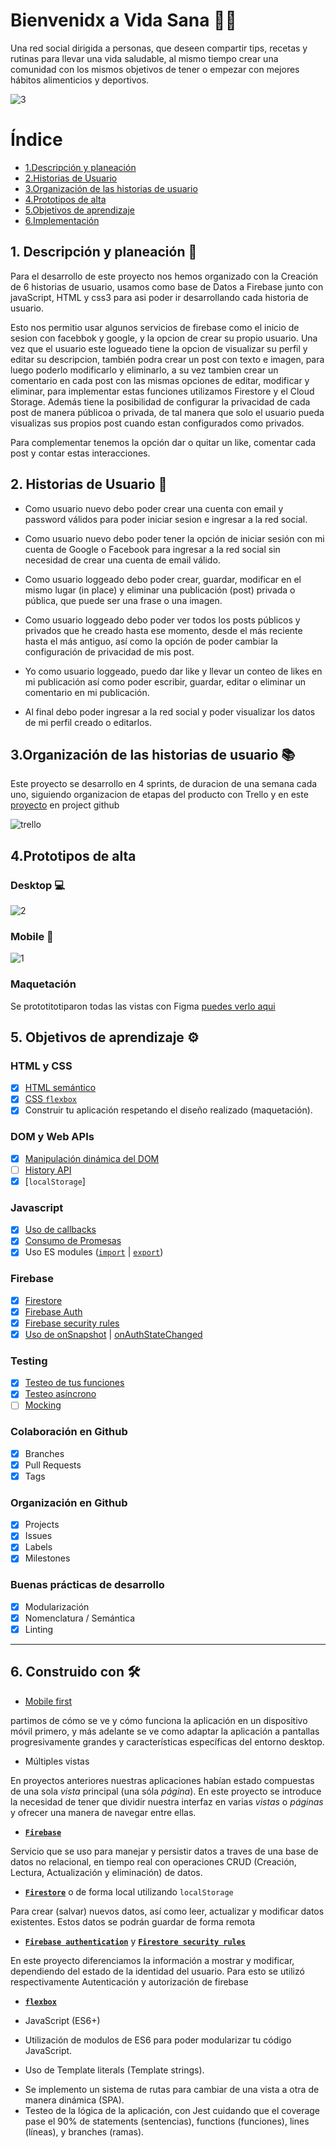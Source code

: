 # Bienvenidx a Vida Sana 🍏🥗

Una red social dirigida a personas, que deseen compartir tips, recetas y rutinas para llevar una vida saludable, al mismo tiempo crear una comunidad con los mismos objetivos de tener o empezar con mejores hábitos alimenticios y deportivos. 

![3](https://user-images.githubusercontent.com/60928469/86152725-3a24c280-bac6-11ea-8433-3a8d26e9aaa1.png)

# Índice

* [1.Descripción y planeación](#1-Descripción-y-planeación)
* [2.Historias de Usuario](#2-Historias-de-Usuario)
* [3.Organización de las historias de usuario](#3-Organización-de-las-hisotrias-de-usuario)
* [4.Prototipos de alta ](#4-Prototipos-de-alta)
* [5.Objetivos de aprendizaje](#6-Objetivos-de-aprendizaje)
* [6.Implementación](#5-Implementación)


## 1. Descripción y planeación 📌

Para el desarrollo de este proyecto nos hemos organizado con la Creación de 6 historias de usuario, usamos como base de Datos a Firebase junto con javaScript, HTML y css3 para asi poder ir desarrollando cada historia de usuario.

Esto nos permitio usar algunos servicios de firebase como el inicio de sesion con facebbok y google, y la opcion de crear su propio usuario. 
Una vez que el usuario este logueado tiene la opcion de visualizar su perfil y editar su descripcion, también podra crear un post con texto e imagen, para luego poderlo modificarlo y eliminarlo, a su vez tambien crear un comentario en cada post con las mismas opciones de editar, modificar y eliminar, para implementar estas funciones utilizamos Firestore y el Cloud Storage.
Además tiene la posibilidad de configurar la privacidad de cada post de manera públicoa o privada, de tal manera que solo el usuario pueda visualizas sus propios post cuando estan configurados como privados. 

Para complementar tenemos la opción dar o quitar un like, comentar cada post y contar estas interacciones.

## 2. Historias de Usuario  📝

* Como usuario nuevo debo poder crear una cuenta con email y password válidos para poder iniciar sesion e ingresar a la red social.

* Como usuario nuevo debo poder tener la opción de iniciar sesión con mi cuenta de Google o Facebook para ingresar a la red social sin necesidad de crear una cuenta de email válido.

* Como usuario loggeado debo poder crear, guardar, modificar en el mismo lugar (in place) y eliminar una publicación (post) privada o pública, que puede ser una frase o una imagen.

* Como usuario loggeado debo poder ver todos los posts públicos y privados que he creado hasta ese momento, desde el más reciente hasta el más antiguo, así como la opción de poder cambiar la configuración de privacidad de mis post.

* Yo como usuario loggeado, puedo dar like y llevar un conteo de likes en mi publicación así como poder escribir, guardar, editar o eliminar un comentario en mi publicación.

* Al final debo poder ingresar a la red social y poder visualizar los datos de mi perfil creado o editarlos.

## 3.Organización de las historias de usuario 📚

Este proyecto se desarrollo en 4 sprints, de duracion de una semana cada uno, siguiendo organizacion de etapas del producto con Trello y en este [proyecto](https://github.com/MilagrosRn/LIM012-fe-social-network/projects/1)  en project github 

![trello](https://user-images.githubusercontent.com/60928469/86152591-0cd81480-bac6-11ea-90ee-c79ba179cc38.PNG)

## 4.Prototipos de alta 

### Desktop 💻
![2](https://user-images.githubusercontent.com/60928469/86152720-398c2c00-bac6-11ea-8b0b-8205595be0bb.png)

### Mobile 📱
![1](https://user-images.githubusercontent.com/60928469/86152715-385aff00-bac6-11ea-8bd1-6ead7c0ac68e.png)

### Maquetación
Se prototitotiparon todas las vistas con Figma [puedes verlo aqui](https://www.figma.com/file/GYjlQa5sbtXUrhDpkeYhU2/Untitled?node-id=15%3A63)

## 5. Objetivos de aprendizaje ⚙

### HTML y CSS

- [x] [HTML semántico](https://developer.mozilla.org/en-US/docs/Glossary/Semantics#Semantics_in_HTML)
- [x] [CSS `flexbox`](https://css-tricks.com/snippets/css/a-guide-to-flexbox/)
- [x] Construir tu aplicación respetando el diseño realizado (maquetación).

### DOM y Web APIs

- [x] [Manipulación dinámica del DOM](https://developer.mozilla.org/es/docs/Referencia_DOM_de_Gecko/Introducci%C3%B3n)
- [ ] [History API](https://developer.mozilla.org/es/docs/DOM/Manipulando_el_historial_del_navegador)
- [x] [`localStorage`]

### Javascript

- [x] [Uso de callbacks](https://developer.mozilla.org/es/docs/Glossary/Callback_function)
- [x] [Consumo de Promesas](https://scotch.io/tutorials/javascript-promises-for-dummies#toc-consuming-promises)
- [x] Uso ES modules
([`import`](https://developer.mozilla.org/en-US/docs/Web/JavaScript/Reference/Statements/import)
| [`export`](https://developer.mozilla.org/en-US/docs/Web/JavaScript/Reference/Statements/export))

### Firebase

- [x] [Firestore](https://firebase.google.com/docs/firestore)
- [x] [Firebase Auth](https://firebase.google.com/docs/auth/web/start)
- [x] [Firebase security rules](https://firebase.google.com/docs/rules)
- [x] [Uso de onSnapshot](https://firebase.google.com/docs/firestore/query-data/listen)
| [onAuthStateChanged](https://firebase.google.com/docs/auth/web/start#set_an_authentication_state_observer_and_get_user_data)

### Testing

- [x] [Testeo de tus funciones](https://jestjs.io/docs/es-ES/getting-started)
- [x] [Testeo asíncrono](https://jestjs.io/docs/es-ES/asynchronous)
- [ ] [Mocking](https://jestjs.io/docs/es-ES/manual-mocks)

### Colaboración en Github

- [x] Branches
- [x] Pull Requests
- [x] Tags

### Organización en Github

- [x] Projects
- [x] Issues
- [x] Labels
- [x] Milestones

### Buenas prácticas de desarrollo

- [x] Modularización
- [x] Nomenclatura / Semántica
- [x] Linting

***

## 6. Construido con 🛠

- [Mobile first](https://www.mediaclick.es/blog/diseno-web-responsive-design-y-la-importancia-del-mobile-first/) 

partimos de cómo se ve
y cómo funciona la aplicación en un dispositivo móvil primero, y más adelante se
ve como adaptar la aplicación a pantallas progresivamente grandes y
características específicas del entorno desktop.

- Múltiples vistas 

En proyectos anteriores nuestras aplicaciones habían estado compuestas de una sola _vista_ principal (una sóla _página_). En este proyecto se introduce la necesidad de tener que dividir nuestra interfaz en varias _vistas_ o _páginas_
y ofrecer una manera de navegar entre ellas.

- **[`Firebase`](https://firebase.google.com/)**

Servicio que se uso para manejar y persistir datos a traves de una base de datos no relacional, en tiempo real con operaciones CRUD (Creación, Lectura, Actualización y eliminación) de datos.

- **[`Firestore`](https://firebase.google.com/docs/firestore)** o de forma local utilizando `localStorage`

Para crear (salvar) nuevos datos, así como leer, actualizar y
modificar datos existentes. Estos datos se podrán guardar de forma remota

- **[`Firebase authentication`](https://firebase.google.com/docs/auth/)** y
**[`Firestore security rules`](https://firebase.google.com/docs/firestore/security/get-started)**

En este proyecto diferenciamos la información a mostrar y modificar, dependiendo del estado de la identidad del usuario.
Para esto se utilizó respectivamente Autenticación y autorización de firebase

- **[`flexbox`](https://css-tricks.com/snippets/css/a-guide-to-flexbox/)**


- JavaScript (ES6+)

- Utilización de modulos de ES6 para poder modularizar tu código JavaScript.
- Uso de Template literals (Template strings).
* Se implemento un sistema de rutas para cambiar de una vista a otra de manera dinámica (SPA).
* Testeo de la lógica de la aplicación, con Jest cuidando que el coverage pase el 90% de statements (sentencias), functions (funciones), lines (líneas), y branches (ramas).
